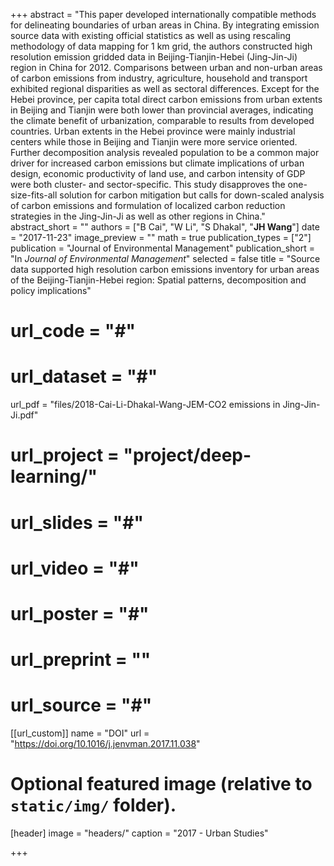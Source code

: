 +++
abstract = "This paper developed internationally compatible methods for delineating boundaries of urban areas in China. By integrating emission source data with existing official statistics as well as using rescaling methodology of data mapping for 1 km grid, the authors constructed high resolution emission gridded data in Beijing-Tianjin-Hebei (Jing-Jin-Ji) region in China for 2012. Comparisons between urban and non-urban areas of carbon emissions from industry, agriculture, household and transport exhibited regional disparities as well as sectoral differences. Except for the Hebei province, per capita total direct carbon emissions from urban extents in Beijing and Tianjin were both lower than provincial averages, indicating the climate benefit of urbanization, comparable to results from developed countries. Urban extents in the Hebei province were mainly industrial centers while those in Beijing and Tianjin were more service oriented. Further decomposition analysis revealed population to be a common major driver for increased carbon emissions but climate implications of urban design, economic productivity of land use, and carbon intensity of GDP were both cluster- and sector-specific. This study disapproves the one-size-fits-all solution for carbon mitigation but calls for down-scaled analysis of carbon emissions and formulation of localized carbon reduction strategies in the Jing-Jin-Ji as well as other regions in China."
abstract_short = ""
authors = ["B Cai", "W Li", "S Dhakal", "**JH Wang**"]
date = "2017-11-23"
image_preview = ""
math = true
publication_types = ["2"]
publication = "Journal of Environmental Management"
publication_short = "In *Journal of Environmental Management*"
selected = false
title = "Source data supported high resolution carbon emissions inventory for urban areas of the Beijing-Tianjin-Hebei region: Spatial patterns, decomposition and policy implications"
# url_code = "#"
# url_dataset = "#"
url_pdf = "files/2018-Cai-Li-Dhakal-Wang-JEM-CO2 emissions in Jing-Jin-Ji.pdf"
# url_project = "project/deep-learning/"
# url_slides = "#"
# url_video = "#"
# url_poster = "#"
# url_preprint = ""
# url_source = "#"

[[url_custom]]
name = "DOI"
url = "https://doi.org/10.1016/j.jenvman.2017.11.038"

# Optional featured image (relative to `static/img/` folder).
[header]
image = "headers/"
caption = "2017 - Urban Studies"

+++


